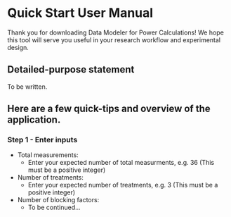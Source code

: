# Quick Start User Manual
Thank you for downloading Data Modeler for Power Calculations! We hope this tool will serve you useful in your research workflow and experimental design.

## Detailed-purpose statement
To be written.

## Here are a few quick-tips and overview of the application.

### Step 1 - Enter inputs
- Total measurements:
  - Enter your expected number of total measurments, e.g. 36 (This must be a positive integer)
- Number of treatments:
  - Enter your expected number of treatments, e.g. 3 (This must be a positive integer)
- Number of blocking factors:
  - To be continued...